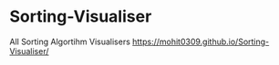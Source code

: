 # Sorting-Visualiser
 All Sorting Algortihm Visualisers
https://mohit0309.github.io/Sorting-Visualiser/
